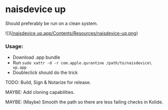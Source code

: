 # naisdevice up

Should preferably be run on a clean system.

![]([/naisdevice up.app/Contents/Resources/naisdevice-up.png](https://github.com/nais/naisdevice-nav-mac-up/blob/main/naisdevice%20up.app/Contents/Resources/naisdevice-up.png))


### Usage: 
* Download .app bundle
* Run `sudo xattr -d -r com.apple.qurantine /path/to/naisdevice\ up.app`
* Doubleclick should do the trick

TODO: Build, Sign & Notarize for release.

MAYBE: Add cloning capabilities.

MAYBE: (Maybe) Smooth the path so there are less failing checks in Kolide.
